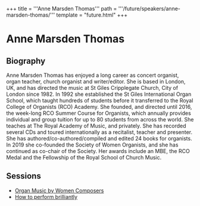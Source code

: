 +++
title = '''Anne Marsden Thomas'''
path = '''/future/speakers/anne-marsden-thomas/'''
template = "future.html"
+++

<h1>Anne Marsden Thomas</h1>
<h2>Biography</h2>
<p>Anne Marsden Thomas has enjoyed a long career as concert organist, organ teacher, church organist and writer/editor.  She is based in London, UK, and has directed the music at St Giles Cripplegate Church, City of London since 1982.  In 1992 she established the St Giles International Organ School, which taught hundreds of students before it transferred to the Royal College of Organists (RCO) Academy.  She founded, and directed until 2016, the week-long RCO Summer Course for Organists, which annually provides individual and group tuition for up to 80 students from across the world.  She teaches at The Royal Academy of Music, and privately.  She has recorded several CDs and toured internationally as a recitalist, teacher and presenter.  She has authored/co-authored/compiled and edited 24 books for organists.  In 2019 she co-founded the Society of Women Organists, and she has continued as co-chair of the Society. Her awards include an MBE, the RCO Medal and the Fellowship of the Royal School of Church Music.</p>
<h2>Sessions</h2>
<ul><li><a href="/future/sessions/organ-music-by-women-composers/">Organ Music by Women Composers</a></li><li><a href="/future/sessions/how-to-perform-brilliantly/">How to perform brilliantly</a></li>

